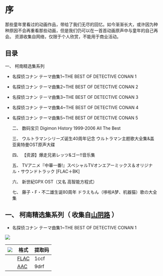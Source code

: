 # 序

那些童年里看过的动画作品，带给了我们无尽的回忆。如今渐渐长大，或许因为种种原因不会再重看那些动画，但是我们仍可以在一首首动画原声中与童年的自己再会。
资源收集自网络，仅限于个人欣赏，不能用于商业活动。

## 目录

一、 柯南精选集系列

* 名探侦コナン テーマ曲集1~THE BEST OF DETECTIVE CONAN 1


* 名探侦コナン テーマ曲集2~THE BEST OF DETECTIVE CONAN 2	


* 名探侦コナン テーマ曲集3~THE BEST OF DETECTIVE CONAN 3	


* 名探侦コナン テーマ曲集4~THE BEST OF DETECTIVE CONAN 4


* 名探侦コナン テーマ曲集5~THE BEST OF DETECTIVE CONAN 5	

  二、 数码宝贝 Digimon History 1999-2006 All The Best

  三、 ウルトラマンシリーズ诞生40周年记念 ウルトラマン主题歌大全集&盖亚奥特曼OST原声大碟

  四、 【资源】爆走兄弟レッツ&ゴー!!音乐集

  五、 TVアニメ『中華一番!』スペシャルTVオンエアーミックス＆オリジナル・サウンドトラック [FLAC＋BK]

  六、 新世紀GPX OST（又名 高智能方程式）

  七、 藤子・F・不二雄生诞80周年 ドラえもん（哆啦A梦、机器猫）歌の大全集

## 一、 柯南精选集系列（ 收集自[山阴路](http://shanyinlu.com/search?k=+%E5%90%8D%E4%BE%A6%E6%8E%A2%E6%9F%AF%E5%8D%97%E4%B8%BB%E9%A2%98%E6%9B%B2%E7%B2%BE%E9%80%89%E9%9B%86) ）

* 名探侦コナン テーマ曲集1~THE BEST OF DETECTIVE CONAN 1

![](http://p3.music.126.net/fysD-1SXjqIY1f91k4NThw==/5790028232027570.jpg)

| ![](https://raw.githubusercontent.com/FlyAcross/FlyAcross.github.io/master/img/download.PNG) | 格式                                       | 提取码  |
| ---------------------------------------- | ---------------------------------------- | ---- |
|                                          | [FLAC](http://pan.baidu.com/share/init?shareid=1133626014&uk=1879509496) | 1ccf |
|                                          | [AAC](http://pan.baidu.com/share/init?shareid=1469606262&uk=3409063139) | 9drf |